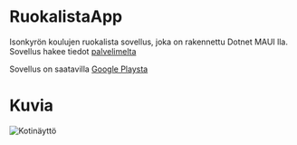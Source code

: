 # RuokalistaApp
Isonkyrön koulujen ruokalista sovellus, joka on rakennettu Dotnet MAUI lla.
Sovellus hakee tiedot [palvelimelta](https://github.com/ArttuKuikka/RuokalistaServer)

Sovellus on saatavilla [Google Playsta](https://play.google.com/store/apps/details?id=com.arttu.ruokalista)


# Kuvia
![Kotinäyttö](https://raw.githubusercontent.com/ArttuKuikka/RuokalistaApp/master/Demo1.jpg)
